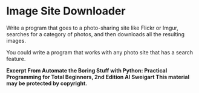 
# Image Site Downloader

Write a program that goes to a photo-sharing site like Flickr or Imgur, searches for a category of photos, and then downloads all the resulting images. 

You could write a program that works with any photo site that has a search feature.

**Excerpt From Automate the Boring Stuff with Python: Practical Programming for Total Beginners, 2nd Edition
Al Sweigart
This material may be protected by copyright.**